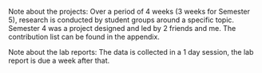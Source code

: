 Note about the projects: 
Over a period of 4 weeks (3 weeks for Semester 5), research is conducted by student groups around a specific topic. Semester 4 was a project designed and led by 2 friends and me.
The contribution list can be found in the appendix. 

Note about the lab reports:
The data is collected in a 1 day session, the lab report is due a week after that. 
